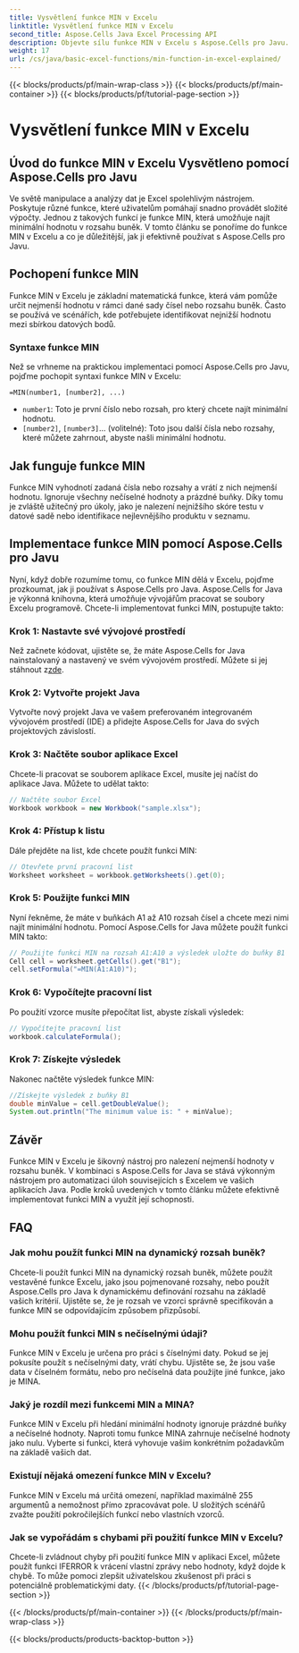 ```yaml
---
title: Vysvětlení funkce MIN v Excelu
linktitle: Vysvětlení funkce MIN v Excelu
second_title: Aspose.Cells Java Excel Processing API
description: Objevte sílu funkce MIN v Excelu s Aspose.Cells pro Javu. Naučte se bez námahy najít minimální hodnoty.
weight: 17
url: /cs/java/basic-excel-functions/min-function-in-excel-explained/
---
```


{{< blocks/products/pf/main-wrap-class >}}
{{< blocks/products/pf/main-container >}}
{{< blocks/products/pf/tutorial-page-section >}}

# Vysvětlení funkce MIN v Excelu


## Úvod do funkce MIN v Excelu Vysvětleno pomocí Aspose.Cells pro Javu

Ve světě manipulace a analýzy dat je Excel spolehlivým nástrojem. Poskytuje různé funkce, které uživatelům pomáhají snadno provádět složité výpočty. Jednou z takových funkcí je funkce MIN, která umožňuje najít minimální hodnotu v rozsahu buněk. V tomto článku se ponoříme do funkce MIN v Excelu a co je důležitější, jak ji efektivně používat s Aspose.Cells pro Javu.

## Pochopení funkce MIN

Funkce MIN v Excelu je základní matematická funkce, která vám pomůže určit nejmenší hodnotu v rámci dané sady čísel nebo rozsahu buněk. Často se používá ve scénářích, kde potřebujete identifikovat nejnižší hodnotu mezi sbírkou datových bodů.

### Syntaxe funkce MIN

Než se vrhneme na praktickou implementaci pomocí Aspose.Cells pro Javu, pojďme pochopit syntaxi funkce MIN v Excelu:

```
=MIN(number1, [number2], ...)
```

- `number1`: Toto je první číslo nebo rozsah, pro který chcete najít minimální hodnotu.
- `[number2]`, `[number3]`... (volitelné): Toto jsou další čísla nebo rozsahy, které můžete zahrnout, abyste našli minimální hodnotu.

## Jak funguje funkce MIN

Funkce MIN vyhodnotí zadaná čísla nebo rozsahy a vrátí z nich nejmenší hodnotu. Ignoruje všechny nečíselné hodnoty a prázdné buňky. Díky tomu je zvláště užitečný pro úkoly, jako je nalezení nejnižšího skóre testu v datové sadě nebo identifikace nejlevnějšího produktu v seznamu.

## Implementace funkce MIN pomocí Aspose.Cells pro Javu

Nyní, když dobře rozumíme tomu, co funkce MIN dělá v Excelu, pojďme prozkoumat, jak ji používat s Aspose.Cells pro Java. Aspose.Cells for Java je výkonná knihovna, která umožňuje vývojářům pracovat se soubory Excelu programově. Chcete-li implementovat funkci MIN, postupujte takto:

### Krok 1: Nastavte své vývojové prostředí

 Než začnete kódovat, ujistěte se, že máte Aspose.Cells for Java nainstalovaný a nastavený ve svém vývojovém prostředí. Můžete si jej stáhnout z[zde](https://releases.aspose.com/cells/java/).

### Krok 2: Vytvořte projekt Java

Vytvořte nový projekt Java ve vašem preferovaném integrovaném vývojovém prostředí (IDE) a přidejte Aspose.Cells for Java do svých projektových závislostí.

### Krok 3: Načtěte soubor aplikace Excel

Chcete-li pracovat se souborem aplikace Excel, musíte jej načíst do aplikace Java. Můžete to udělat takto:

```java
// Načtěte soubor Excel
Workbook workbook = new Workbook("sample.xlsx");
```

### Krok 4: Přístup k listu

Dále přejděte na list, kde chcete použít funkci MIN:

```java
// Otevřete první pracovní list
Worksheet worksheet = workbook.getWorksheets().get(0);
```

### Krok 5: Použijte funkci MIN

Nyní řekněme, že máte v buňkách A1 až A10 rozsah čísel a chcete mezi nimi najít minimální hodnotu. Pomocí Aspose.Cells for Java můžete použít funkci MIN takto:

```java
// Použijte funkci MIN na rozsah A1:A10 a výsledek uložte do buňky B1
Cell cell = worksheet.getCells().get("B1");
cell.setFormula("=MIN(A1:A10)");
```

### Krok 6: Vypočítejte pracovní list

Po použití vzorce musíte přepočítat list, abyste získali výsledek:

```java
// Vypočítejte pracovní list
workbook.calculateFormula();
```

### Krok 7: Získejte výsledek

Nakonec načtěte výsledek funkce MIN:

```java
//Získejte výsledek z buňky B1
double minValue = cell.getDoubleValue();
System.out.println("The minimum value is: " + minValue);
```

## Závěr

Funkce MIN v Excelu je šikovný nástroj pro nalezení nejmenší hodnoty v rozsahu buněk. V kombinaci s Aspose.Cells for Java se stává výkonným nástrojem pro automatizaci úloh souvisejících s Excelem ve vašich aplikacích Java. Podle kroků uvedených v tomto článku můžete efektivně implementovat funkci MIN a využít její schopnosti.

## FAQ

### Jak mohu použít funkci MIN na dynamický rozsah buněk?

Chcete-li použít funkci MIN na dynamický rozsah buněk, můžete použít vestavěné funkce Excelu, jako jsou pojmenované rozsahy, nebo použít Aspose.Cells pro Java k dynamickému definování rozsahu na základě vašich kritérií. Ujistěte se, že je rozsah ve vzorci správně specifikován a funkce MIN se odpovídajícím způsobem přizpůsobí.

### Mohu použít funkci MIN s nečíselnými údaji?

Funkce MIN v Excelu je určena pro práci s číselnými daty. Pokud se jej pokusíte použít s nečíselnými daty, vrátí chybu. Ujistěte se, že jsou vaše data v číselném formátu, nebo pro nečíselná data použijte jiné funkce, jako je MINA.

### Jaký je rozdíl mezi funkcemi MIN a MINA?

Funkce MIN v Excelu při hledání minimální hodnoty ignoruje prázdné buňky a nečíselné hodnoty. Naproti tomu funkce MINA zahrnuje nečíselné hodnoty jako nulu. Vyberte si funkci, která vyhovuje vašim konkrétním požadavkům na základě vašich dat.

### Existují nějaká omezení funkce MIN v Excelu?

Funkce MIN v Excelu má určitá omezení, například maximálně 255 argumentů a nemožnost přímo zpracovávat pole. U složitých scénářů zvažte použití pokročilejších funkcí nebo vlastních vzorců.

### Jak se vypořádám s chybami při použití funkce MIN v Excelu?

Chcete-li zvládnout chyby při použití funkce MIN v aplikaci Excel, můžete použít funkci IFERROR k vrácení vlastní zprávy nebo hodnoty, když dojde k chybě. To může pomoci zlepšit uživatelskou zkušenost při práci s potenciálně problematickými daty.
{{< /blocks/products/pf/tutorial-page-section >}}

{{< /blocks/products/pf/main-container >}}
{{< /blocks/products/pf/main-wrap-class >}}

{{< blocks/products/products-backtop-button >}}
